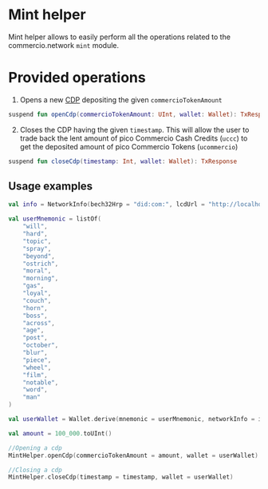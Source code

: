 # Mint helper
Mint helper allows to easily perform all the operations related to the commercio.network `mint` module.
# Provided operations
1. Opens a new [CDP](../glossary.md) depositing the given `commercioTokenAmount`
```kotlin
suspend fun openCdp(commercioTokenAmount: UInt, wallet: Wallet): TxResponse
```
2. Closes the CDP having the given `timestamp`.
   This will allow the user to trade back the lent amount of pico Commercio Cash Credits (`uccc`) to get the
   deposited amount of pico Commercio Tokens (`ucommercio`)
```kotlin
suspend fun closeCdp(timestamp: Int, wallet: Wallet): TxResponse
```

## Usage examples
```kotlin
val info = NetworkInfo(bech32Hrp = "did:com:", lcdUrl = "http://localhost:1317")

val userMnemonic = listOf(
    "will",
    "hard",
    "topic",
    "spray",
    "beyond",
    "ostrich",
    "moral",
    "morning",
    "gas",
    "loyal",
    "couch",
    "horn",
    "boss",
    "across",
    "age",
    "post",
    "october",
    "blur",
    "piece",
    "wheel",
    "film",
    "notable",
    "word",
    "man"
)

val userWallet = Wallet.derive(mnemonic = userMnemonic, networkInfo = info)

val amount = 100_000.toUInt()

//Opening a cdp
MintHelper.openCdp(commercioTokenAmount = amount, wallet = userWallet)

//Closing a cdp
MintHelper.closeCdp(timestamp = timestamp, wallet = userWallet)

```
